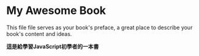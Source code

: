 # My Awesome Book

This file file serves as your book's preface, a great place to describe your book's content and ideas.

**這是給學習JavaScript初學者的一本書**
